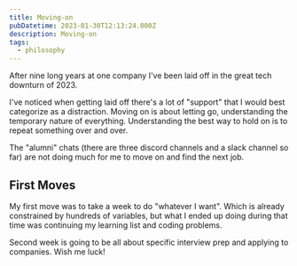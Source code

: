 ```yaml
---
title: Moving-on
pubDatetime: 2023-01-30T12:13:24.000Z
description: Moving-on
tags:
  - philosophy
---
```


After nine long years at one company I've been laid off in the great tech
downturn of 2023.

I've noticed when getting laid off there's a lot of "support" that I would best
categorize as a distraction. Moving on is about letting go, understanding the
temporary nature of everything. Understanding the best way to hold on is to
repeat something over and over.

The "alumni" chats (there are three discord channels and a slack channel so far)
are not doing much for me to move on and find the next job.

## First Moves

My first move was to take a week to do "whatever I want". Which is already
constrained by hundreds of variables, but what I ended up doing during that time
was continuing my learning list and coding problems.

Second week is going to be all about specific interview prep and applying to
companies. Wish me luck!
